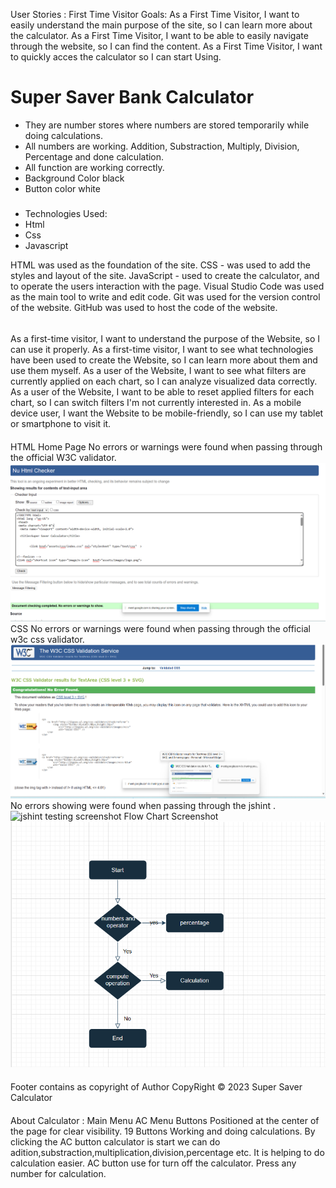 User Stories :
First Time Visitor Goals:
As a First Time Visitor, I want to easily understand the main purpose of the site, so I can learn more about the calculator.
As a First Time Visitor, I want to be able to easily navigate through the website, so I can find the content.
As a First Time Visitor, I want to quickly acces the calculator so I can start Using.

# Super Saver Bank Calculator
 * They are number stores where numbers are stored temporarily while doing calculations.
 * All numbers are working. Addition, Substraction, Multiply, Division, Percentage and done calculation.
 * All function are working correctly.
 * Background Color black
 * Button color white

#####
*  Technologies Used:
*   Html
*   Css
*  Javascript

HTML was used as the foundation of the site.
CSS - was used to add the styles and layout of the site.
JavaScript - used to create the calculator, and to operate the users interaction with the page.
Visual Studio Code was used as the main tool to write and edit code.
Git was used for the version control of the website.
GitHub was used to host the code of the website.
######
As a first-time visitor, I want to understand the purpose of the Website, so I can use it properly.
As a first-time visitor, I want to see what technologies have been used to create the Website, so I can learn more about them and use them myself.
As a user of the Website, I want to see what filters are currently applied on each chart, so I can analyze visualized data correctly.
As a user of the Website, I want to be able to reset applied filters for each chart, so I can switch filters I'm not currently interested in.
As a mobile device user, I want the Website to be mobile-friendly, so I can use my tablet or smartphone to visit it.
####
HTML
Home Page
No errors or warnings were found when passing through the official W3C validator.
![html validator screenshot](assets/images/html-validator.png)
CSS
No errors or warnings were found when passing through the official w3c css validator.
![css validator screenshot](assets/images/css-validator.png)
No errors showing were found when passing through the jshint .
![jshint testing screenshot](assets/images/js)
Flow Chart Screenshot
![flow chart screenshot](/assets/images/flowchart%20.png)
####
Footer
contains as copyright of Author
CopyRight © 2023 Super Saver Calculator
####
About Calculator :
Main Menu
AC Menu Buttons
Positioned at the center of the page for clear visibility.
19 Buttons
Working and doing calculations.
By clicking the AC button calculator is start we can do adition,substraction,multiplication,division,percentage etc.
It is helping to do  calculation easier.
AC button use for  turn off the calculator.
Press any number for calculation.
####


